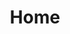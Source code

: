 ---
home: true
layout: BlogHome
icon: home
title: Home
heroImage: /logo.svg
heroText: Alan Nandy
tagline: All is well.
heroFullScreen: true
projects:
  - icon: folder
    name: Digital Product Tips
    desc: Digital Product Using Tips
    link: https://mp.weixin.qq.com/mp/appmsgalbum?__biz=Mzg5MDg3NzYwNg==&action=getalbum&album_id=2686321010140561411#wechat_redirect

  - icon: folder
    name: Applications
    desc: Applications Sharing (Simplified Edition, Cracked Version)
    link: /en/帖子/应用集

  - icon: folder
    name: Mobile Theme
    desc: Themes, Widgets Sharing
    link: https://mp.weixin.qq.com/mp/appmsgalbum?__biz=Mzg5MDg3NzYwNg==&action=getalbum&album_id=2681301578011951105#wechat_redirect
    
  - icon: folder
    name: Wallpapers
    desc: Wallpapers Sharing
    link: https://mp.weixin.qq.com/mp/appmsgalbum?__biz=Mzg5MDg3NzYwNg==&action=getalbum&album_id=2681301578011951105#wechat_redirect

  - icon: note
    name: Good Commodities
    desc: Good Commodities Recommendation
    link: /en/帖子/好物安利/好物安利.md

  - icon: note
    name: Red envelope
    desc: Red envelope Sharing
    link: /en/帖子/好物安利/好物安利.md

  - icon: note
    name: Fortune Telling
    desc: Methods of Fortune Telling
    link: https://mp.weixin.qq.com/s?__biz=Mzg5MDg3NzYwNg==&mid=2247483774&idx=1&sn=c18a121f3a787dec0404aae8f6e29032&chksm=cfd4a2b7f8a32ba1dbfebd25adc705fa0424f1aa6685d3ba24e611296ed484da011ff48c8fbf#rd

  - icon: note
    name: Relaxing the Mind
    desc: Methods of Relaxing the Mind
    link: https://mp.weixin.qq.com/s?__biz=Mzg5MDg3NzYwNg==&mid=2247483999&idx=1&sn=9eabf83368f7d109ae835dda62f80e48&chksm=cfd4a196f8a3288097918fa5bade93cdd9d57f79ee799e577c6691af0efc070a7c467d5984e3#rd

footer: Welcome to provide feedback through the official account @Nandelion
---